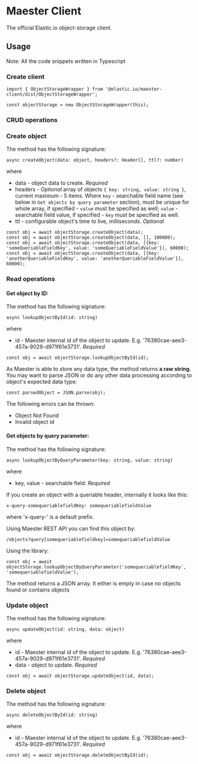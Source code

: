 # Maester Client

The official Elastic.io object-storage client.

## Usage

Note: All the code snippets written in Typescript

### Create client
```
import { ObjectStorageWrapper } from '@elastic.io/maester-client/dist/ObjectStorageWrapper';

const objectStorage = new ObjectStorageWrapper(this);
```

### CRUD operations

### Create object

The method has the following signature:
```
async createObject(data: object, headers?: Header[], ttl?: number)
```
where
- data - object data to create. *Required*
- headers - *Optional* array of objects `{ key: string, value: string }`, current maximum - 5 items. Where `key` - searchable field name (see below in `Get objects by query parameter` section), must be unique for whole array, if specified - `value` must be specified as well; `value` - searchable field value, if specified - `key` must be specified as well.
- ttl - configurable object's time to live, milliseconds. *Optional*

```
const obj = await objectStorage.createObject(data);
const obj = await objectStorage.createObject(data, [], 100000);
const obj = await objectStorage.createObject(data, [{key: 'someQueriableFieldKey', value: 'someQueriableFieldValue'}], 60000);
const obj = await objectStorage.createObject(data, [{key: 'anotherQueriableFieldKey', value: 'anotherQueriableFieldValue'}], 60000);
```

### Read operations
#### Get object by ID:

The method has the following signature:
```
async lookupObjectById(id: string)
```
where
- id - Maester internal id of the object to update. E.g. '76380cae-aee3-457a-9029-d971f61e3731'. *Required*

```
const obj = await objectStorage.lookupObjectById(id);
```
As Maester is able to store any data type, the method returns **a raw string**.
You may want to parse JSON or do any other data processing according to object's expected data type:
```
const parsedObject = JSON.parse(obj);
```
The following errors can be thrown:
- Object Not Found
- Invalid object id

#### Get objects by query parameter:

The method has the following signature:
```
async lookupObjectByQueryParameter(key: string, value: string)
```
where
- key, value - searchable field. *Required*

If you create an object with a queriable header, internally it looks like this:
```
x-query-somequeriablefieldKey: somequeriablefieldValue
```
where 'x-query-' is a default prefix.

Using Maester REST API you can find this object by:
```
/objects?query[somequeriablefieldkey]=somequeriablefieldValue
```
Using the library:
```
const obj = await objectStorage.lookupObjectByQueryParameter('somequeriablefieldKey', 'somequeriablefieldValue');
```
The method returns a JSON array. It either is empty in case no objects found or contains objects

### Update object

The method has the following signature:
```
async updateObject(id: string, data: object)
```
where
- id - Maester internal id of the object to update. E.g. '76380cae-aee3-457a-9029-d971f61e3731'. *Required*
- data - object to update. *Required*

```
const obj = await objectStorage.updateObject(id, data);
```

### Delete object

The method has the following signature:
```
async deleteObjectById(id: string)
```
where
- id - Maester internal id of the object to update. E.g. '76380cae-aee3-457a-9029-d971f61e3731'. *Required*

```
const obj = await objectStorage.deleteObjectById(id);
```
